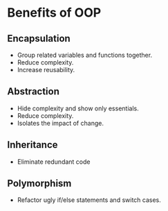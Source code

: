 # Benefits of OOP

## Encapsulation
- Group related variables and functions together.
- Reduce complexity.
- Increase reusability.

## Abstraction
- Hide complexity and show only essentials.
- Reduce complexity.
- Isolates the impact of change.

## Inheritance
- Eliminate redundant code

## Polymorphism
- Refactor ugly if/else statements and switch cases.